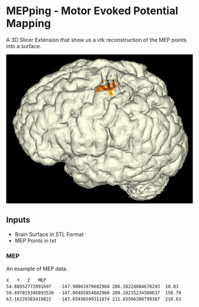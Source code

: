 # MEPping - Motor Evoked Potential Mapping

A 3D Slicer Extension that show us a vtk reconstruction of the MEP points into a surface.

![example](docs/images/example.png)

## Inputs


- Brain Surface in STL Format
- MEP Points in txt

### MEP

An example of MEP data.

```txt
X	Y	Z	MEP
54.88952772091697	-147.98063979682968	206.38224084678293	10.83
59.497819346893536	-147.80485854682968	209.18215234580637	150.79
63.16229383419822	-147.65936599311874	211.65566308799387	210.63
```
